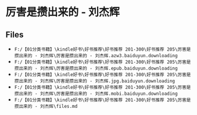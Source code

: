 # 厉害是攒出来的 - 刘杰辉

## Files

- `F:/【01分类书籍】\kindle好书\好书推荐\好书推荐 201-300\好书推荐 205\厉害是攒出来的 - 刘杰辉\厉害是攒出来的 - 刘杰辉.azw3.baiduyun.downloading`
- `F:/【01分类书籍】\kindle好书\好书推荐\好书推荐 201-300\好书推荐 205\厉害是攒出来的 - 刘杰辉\厉害是攒出来的 - 刘杰辉.epub.baiduyun.downloading`
- `F:/【01分类书籍】\kindle好书\好书推荐\好书推荐 201-300\好书推荐 205\厉害是攒出来的 - 刘杰辉\厉害是攒出来的 - 刘杰辉.jpg.baiduyun.downloading`
- `F:/【01分类书籍】\kindle好书\好书推荐\好书推荐 201-300\好书推荐 205\厉害是攒出来的 - 刘杰辉\厉害是攒出来的 - 刘杰辉.mobi.baiduyun.downloading`
- `F:/【01分类书籍】\kindle好书\好书推荐\好书推荐 201-300\好书推荐 205\厉害是攒出来的 - 刘杰辉\files.md`
